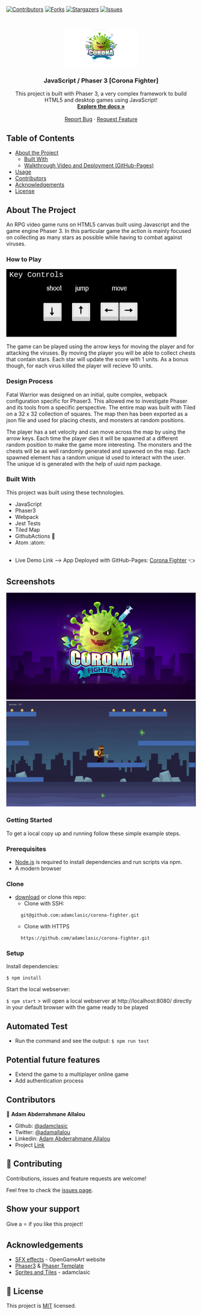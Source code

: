 <!--
*** Thanks for checking out this README Template. If you have a suggestion that would
*** make this better, please fork the repo and create a pull request or simply open
*** an issue with the tag "enhancement".
*** Thanks again! Now go create something AMAZING! :D
-->

<!-- PROJECT SHIELDS -->
<!--
*** I'm using markdown "reference style" links for readability.
*** Reference links are enclosed in brackets [ ] instead of parentheses ( ).
*** See the bottom of this document for the declaration of the reference variables
*** for contributors-url, forks-url, etc. This is an optional, concise syntax you may use.
*** https://www.markdownguide.org/basic-syntax/#reference-style-links
-->
[![Contributors][contributors-shield]][contributors-url]
[![Forks][forks-shield]][forks-url]
[![Stargazers][stars-shield]][stars-url]
[![Issues][issues-shield]][issues-url]


<!-- PROJECT LOGO -->
<br />
<p align="center">
  <a href="https://github.com/adamclasic/corona-fighter">
    <img src="./images/logo.png" alt="Logo" width="200" height="100">
  </a>

  <h3 align="center">JavaScript / Phaser 3 [Corona Fighter]</h3>

  <p align="center">
    This project is built with Phaser 3, a very complex framework to build HTML5 and desktop games using JavaScript!
    <br />
    <a href="https://github.com/adamclasic/corona-fighter"><strong>Explore the docs »</strong></a>
    <br />
    <br />
    <a href="https://github.com/adamclasic/corona-fighter/issues">Report Bug</a>
    ·
    <a href="https://github.com/adamclasic/corona-fighter/issues">Request Feature</a>
  </p>
</p>

<!-- TABLE OF CONTENTS -->
## Table of Contents

* [About the Project](#about-the-project)
  * [Built With](#built-with)
  * [Walkthrough Video and Deployment (GitHub-Pages)](#walkthrough-video-and-deployment-(gitHub-pages))
* [Usage](#usage)
* [Contributors](#contributors)
* [Acknowledgements](#acknowledgements)
* [License](#license)

<!-- ABOUT THE PROJECT -->
## About The Project

An RPG video game runs on HTML5 canvas built using Javascript and the game engine Phaser 3.
In this particular game the action is mainly focused on collecting as many stars as possible while having to combat against viruses.

### How to Play

![screenshot](./images//commands.png)

The game can be played using the arrow keys for moving the player and  for attacking the viruses.
By moving the player you will be able to collect chests that contain stars. Each star will update the score with 1 units.
As a bonus though, for each virus killed the player will recieve 10 units.

### Design Process

Fatal Warrior was designed on an initial, quite complex, webpack configuration specific for Phaser3. This allowed me to investigate Phaser and its tools from a specific perspective. The entire map was built with Tiled on a 32 x 32 collection of squares. The map then has been exported as a json file and used for placing chests, and monsters at random positions.

The player has a set velocity and can move across the map by using the arrow keys. Each time the player dies it will be spawned at a different random position to make the game more interesting. The monsters and the chests will be as well randomly generated and spawned on the map. Each spawned element has a random unique id used to interact with the user. The unique id is generated with the help of uuid npm package.

### Built With
This project was built using these technologies.
* JavaScript
* Phaser3
* Webpack
* Jest Tests
* Tiled Map
* GithubActions :muscle:
* Atom :atom:

<!-- Live Demo -->
##
* Live Demo Link --> App Deployed with GitHub-Pages: [Corona Fighter](https://rawcdn.githack.com/adamclasic/corona-fighter/9312b3ab7a1a45dda5bab5a811b4424ebf7d53c0/dist/index.html) :point_left:

## Screenshots
![screenshot-2](./images/feature.png)
![screenshot-1](./images/gameplay.gif)

### Getting Started

To get a local copy up and running follow these simple example steps.

### Prerequisites

 * [Node.js](https://nodejs.org/) is required to install dependencies and run scripts via npm.
 * A modern browser

### Clone
* [download](https://github.com/adamclasic/corona-fighter/archive/development.zip) or clone this repo:
  - Clone with SSH:
  ```
    git@github.com:adamclasic/corona-fighter.git
  ```
  - Clone with HTTPS
  ```
    https://github.com/adamclasic/corona-fighter.git

### Setup

Install dependencies:

```
$ npm install
```

Start the local webserver:

```$ npm start``` > will open a local webserver at http://localhost:8080/ directly in your default browser with the game ready to be played

  ## Automated Test

* Run the command and see the output:
```$ npm run test```


 ## Potential future features
- Extend the game to a multiplayer online game
- Add authentication process

<!-- CONTACT -->
## Contributors

👤 **Adam Abderrahmane Allalou**

- Github: [@adamclasic](https://github.com/adamclasic)
- Twitter: [@adamallalou](https://twitter.com/adamallalou)
- Linkedin: [Adam Abderrahmane Allalou](https://linkedin.com/adam-allalou)
- Project [Link](https://github.com/adamclasic/corona-fighter/)

## :handshake: Contributing

Contributions, issues and feature requests are welcome!

Feel free to check the [issues page](https://github.com/adamclasic/corona-fighter/issues).

## Show your support

Give a :star: if you like this project!


<!-- ACKNOWLEDGEMENTS -->
## Acknowledgements
* [SFX effects](https://opengameart.org/) - OpenGameArt website
* [Phaser3](https://phaser.io/phaser3) & [Phaser Template](https://github.com/rammazzoti2000/phaser_toolbox)
* [Sprites and Tiles](https://github.com/adamclasic/) - adamclasic


<!-- MARKDOWN LINKS & IMAGES -->
<!-- https://www.markdownguide.org/basic-syntax/#reference-style-links -->
[contributors-shield]: https://img.shields.io/github/contributors/adamclasic/corona-fighter.svg?style=flat-square
[contributors-url]: https://github.com/adamclasic/corona-fighter/graphs/contributors
[forks-shield]: https://img.shields.io/github/forks/adamclasic/corona-fighter.svg?style=flat-square
[forks-url]: https://github.com/adamclasic/corona-fighter/network/members
[stars-shield]: https://img.shields.io/github/stars/adamclasic/corona-fighter.svg?style=flat-square
[stars-url]: https://github.com/adamclasic/corona-fighter/stargazers
[issues-shield]: https://img.shields.io/github/issues/adamclasic/corona-fighter.svg?style=flat-square
[issues-url]: https://github.com/adamclasic/corona-fighter/issues

## 📝 License

This project is [MIT](https://opensource.org/licenses/MIT) licensed.
